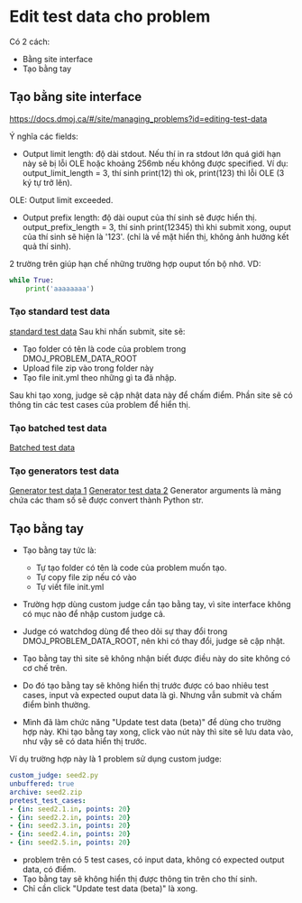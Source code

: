 # Edit test data cho problem

Có 2 cách:
- Bằng site interface
- Tạo bằng tay

## Tạo bằng site interface
https://docs.dmoj.ca/#/site/managing_problems?id=editing-test-data  

Ý nghĩa các fields: 

- Output limit length: độ dài stdout. Nếu thí in ra stdout lớn quá giới hạn này sẽ bị lỗi OLE hoặc khoảng 256mb nếu không được specified. Ví dụ: output_limit_length = 3, thí sinh print(12) thì ok, print(123) thì lỗi OLE (3 ký tự trở lên).

OLE: Output limit exceeded.

- Output prefix length: độ dài ouput của thí sinh sẽ được hiển thị. output_prefix_length = 3, thí sinh print(12345) thì khi submit xong, ouput của thí sinh sẽ hiện là '123'. (chỉ là về mặt hiển thị, không ảnh hưởng kết quả thí sinh).

2 trường trên giúp hạn chế những trường hợp ouput tốn bộ nhớ. VD: 
```python
while True: 
    print('aaaaaaaa')
```

### Tạo standard test data
[standard test data](./images/standard.jpg)
Sau khi nhấn submit, site sẽ:
- Tạo folder có tên là code của problem trong DMOJ_PROBLEM_DATA_ROOT
- Upload file zip vào trong folder này
- Tạo file init.yml theo những gì ta đã nhập.

Sau khi tạo xong, judge sẽ cập nhật data này để chấm điểm.
Phần site sẽ có thông tin các test cases của problem để hiển thị.

### Tạo batched test data
[Batched test data](./images/batched-cases.jpg)

### Tạo generators test data
[Generator test data 1](./images/generator-1.jpg)
[Generator test data 2](./images/generator-2.jpg)
Generator arguments là mảng chứa các tham số sẽ được convert thành Python str.

## Tạo bằng tay
- Tạo bằng tay tức là:
    - Tự tạo folder có tên là code của problem muốn tạo.
    - Tự copy file zip nếu có vào
    - Tự viết file init.yml

- Trường hợp dùng custom judge cần tạo bằng tay, vì site interface không có mục nào để nhập custom judge cả.
- Judge có watchdog dùng để theo dõi sự thay đổi trong DMOJ_PROBLEM_DATA_ROOT, nên khi có thay đổi, judge sẽ cập nhật.
- Tạo bằng tay thì site sẽ không nhận biết được điều này do site không có cơ chế trên.
- Do đó tạo bằng tay sẽ không hiển thị trước được có bao nhiêu test cases, input và expected ouput data là gì. Nhưng vẫn submit và chấm điểm bình thường.
- Mình đã làm chức năng "Update test data (beta)" để dùng cho trường hợp này. Khi tạo bằng tay xong, click vào nút này thì site sẽ lưu data vào, như vậy sẽ có data hiển thị trước.

Ví dụ trường hợp này là 1 problem sử dụng custom judge: 
```yml
custom_judge: seed2.py
unbuffered: true
archive: seed2.zip
pretest_test_cases:
- {in: seed2.1.in, points: 20}
- {in: seed2.2.in, points: 20}
- {in: seed2.3.in, points: 20}
- {in: seed2.4.in, points: 20}
- {in: seed2.5.in, points: 20}
```
- problem trên có 5 test cases, có input data, không có expected output data, có điểm.
- Tạo bằng tay sẽ không hiển thị được thông tin trên cho thí sinh. 
- Chỉ cần click "Update test data (beta)" là xong.

